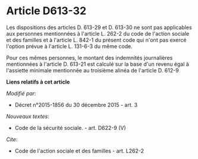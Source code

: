 # Article D613-32

Les dispositions des articles D. 613-29 et D. 613-30 ne sont pas applicables aux personnes mentionnées           à l'article
L. 262-2 du code de l'action sociale et des familles et à l'article L. 842-1 du présent code qui n'ont pas exercé l'option
prévue à l'article L. 131-6-3 du même code. 

Pour ces mêmes personnes, le montant des indemnités journalières mentionnées à l'article D. 613-21 est calculé sur la base
d'un revenu égal à l'assiette minimale mentionnée au troisième alinéa de l'article D. 612-9

**Liens relatifs à cet article**

_Modifié par_:

  - Décret n°2015-1856 du 30 décembre 2015 - art. 3

_Nouveaux textes_:

  - Code de la sécurité sociale. - art. D622-9 (V)

_Cite_:

  - Code de l'action sociale et des familles - art. L262-2
